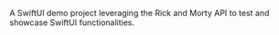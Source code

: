 A SwiftUI demo project leveraging the Rick and Morty API to test and showcase SwiftUI functionalities.